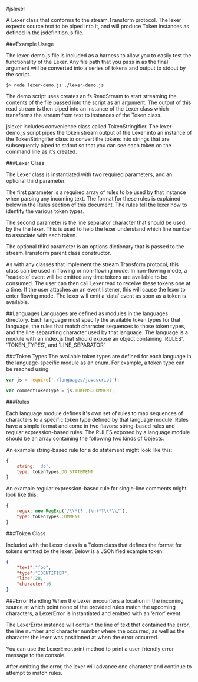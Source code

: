 #jslexer


A Lexer class that conforms to the stream.Transform protocol. The lexer expects source text to be piped into it, and will produce Token instances as defined in the jsdefinition.js file. 


###Example Usage

The lexer-demo.js file is included as a harness to allow you to easily test the functionality of the Lexer. Any file path that you pass in as the final argument will be converted into a series of tokens and output to stdout by the script.

```Shell
$> node lexer-demo.js ./lexer-demo.js
```

The demo script uses creates an fs.ReadStream to start streaming the contents of the file passed into the script as an argument. The output of this read stream is then piped into an instance of the Lexer class which transforms the stream from text to instances of the Token class. 

jslexer includes convenience class called TokenStringifier. The lexer-demo.js script pipes the token stream output of the Lexer  into an instance of the TokenStringifier class to convert the tokens into strings that are subsequently piped to stdout so that you can see each token on the command line as it’s created.

###Lexer Class

The Lexer class is instantiated with two required parameters, and an optional third parameter.

The first parameter is a required array of rules to be used by that instance when parsing any incoming text. The format for these rules is explained below in the Rules section of this document. The rules tell the lexer how to identify the various token types.

The second parameter is the line separator character that should be used by the the lexer. This is used to help the lexer understand which line number to associate with each token.

The optional third parameter is an options dictionary that is passed to the stream.Transform parent class constructor.

As with any classes that implement the stream.Transform protocol, this class can be used in flowing or non-flowing mode. In non-flowing mode, a ‘readable’ event will be emitted any time tokens are available to be consumed. The user can then call Lexer.read to receive these tokens one at a time. If the user attaches an an event listener, this will cause the lexer to enter flowing mode. The lexer will emit a ‘data’ event as soon as a token is available.

##Languages
Languages are defined as modules in the languages directory. Each language must specify the available token types for that language, the rules that match character sequences to those token types, and the line separating character used by that language. The language is a module with an index.js that should expose an object containing 'RULES', 'TOKEN\_TYPES', and 'LINE\_SEPARATOR'

###Token Types
The available token types are defined for each language in the language-specific module as an enum. For example, a token type can be reached using:

```JavaScript
var js = require('./languages/javascript');

var commentTokenType = js.TOKENS.COMMENT;
```

###Rules

Each language module defines it's own set of rules to map sequences of characters to a specific token type defined by that language module. Rules have a simple format and come in two flavors: string-based rules and regular expression-based rules. The RULES exposed by a language module should be an array containing the following two kinds of Objects:

An example string-based rule for a do statement might look like this:
```JavaScript
{ 
	string: 'do',
	type: tokenTypes.DO_STATEMENT
}
```

An example regular expression-based rule for single-line comments might look like this:
```JavaScript
{ 
	regex: new RegExp('/\\*(?:.|\n)*?\\*\\/'),
	type: tokenTypes.COMMENT
}
```

###Token Class

Included with the Lexer class is a Token class that defines the format for tokens emitted by the lexer. Below is a JSONified example token:

```JSON
{
	"text":"foo",
	"type":"IDENTIFIER",
	"line":20,
	"character":6
}
```

###Error Handling
When the Lexer encounters a location in the incoming source at which point none of the provided rules match the upcoming characters, a LexerError is instantiated and emitted with an ‘error’ event. 

The LexerError instance will contain the line of text that contained the error, the line number and character number where the occurred, as well as the character the lexer was positioned at when the error occurred.

You can use the LexerError.print method to print a user-friendly error message to the console.

After emitting the error, the lexer will advance one character and continue to attempt to match rules.
